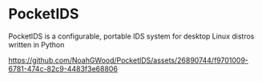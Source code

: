 # PocketIDS
PocketIDS is a configurable, portable IDS system for desktop Linux distros written in Python


https://github.com/NoahGWood/PocketIDS/assets/26890744/f9701009-6781-474c-82c9-4483f3e68806

